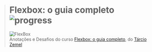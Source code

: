 ># **Flexbox: o guia completo** ![progress](http://progressed.io/bar/36?title=completed "progress")
> ![FlexBox](https://udemy-images.udemy.com/course/750x422/1458018_363d_2.jpg)  
> Anotações e Desafios do curso [Flexbox: o guia completo](https://www.udemy.com/flexbox-guia-completo/learn/v4/), do [Tárcio Zemel](http://desenvolvimentoparaweb.com/)

